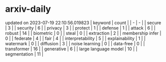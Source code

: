 # arxiv-daily
updated on 2023-07-19 22:10:56.019823
| keyword | count |
| - | - |
| secure | 3 |
| security | 6 |
| privacy | 3 |
| protect | 1 |
| defense | 1 |
| attack | 6 |
| robust | 14 |
| biometric | 0 |
| steal | 0 |
| extraction | 2 |
| membership infer | 0 |
| federate | 4 |
| fair | 4 |
| interpretability | 5 |
| explainability | 1 |
| watermark | 0 |
| diffusion | 3 |
| noise learning | 0 |
| data-free | 0 |
| transformer | 16 |
| generative | 6 |
| large language model | 10 |
| segmentation | 11 |
